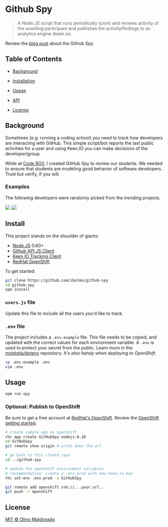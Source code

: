 # Github Spy

> A Node.JS script that runs periodically (cron) and reviews activity of the unwilling participant and publishes the activity/findings to an analytics engine (keen.io).

Review the [blog post](https://medium.com/p/10931799b7f0) about the Github Spy.

## Table of Contents

- [Background](#background)
- [Installation](#installation)
- [Usage](#usage)
- [API](#api)

- [License](#license)

## Background
Sometimes (e.g. running a coding school) you need to track how developers are interacting with GitHub. This simple script/bot reports the last public activities for a user and using Keen.IO you can make decisions of the developer/group.

While at [Code RGV](http://codergv.org), I created GitHub Spy to review our students. We needed to ensure that students are modeling good behavior of software developers. Trust but verify, if you will.

### Examples
The following developers were randomly picked from the trending projects.

![](http://new.tinygrab.com/5f83f344cea04a0080e2b053fe85439d2df16dbaaf.png)
![](http://new.tinygrab.com/5f83f344ceb8de6e223baf73d2d021bc06ccfc4f82.png)

## Install

This project stands on the shoulder of giants:

 * [Node.JS](https://nodejs.org/en/) 0.60+
 * [Github API JS Client](https://www.npmjs.com/package/github)
 * [Keen IO Tracking Client](https://www.npmjs.com/package/keen-tracking)
 * [RedHat OpenShift](https://openshift.redhat.com)

To get started:

```sh
git clone https://github.com/ibolmo/github-spy
cd github-spy
npm install
```

### `users.js` file
Update this file to include all the users you'd like to track.

### `.env` file
The project includes a `.env.example` file. This file needs to be copied, and updated with the correct values for each environment variable. A `.env` is used to protect your secret from the public. Learn more in the [motdotla/dotenv](https://github.com/motdotla/dotenv) repository. _It's also handy when deploying to OpenShift_.

```sh
cp .env.example .env
vim .env
```

## Usage

```sh
npm run spy
```

### Optional: Publish to OpenShift
Be sure to get a free account at [RedHat's OpenShift](https://openshift.redhat.com). Review the [OpenShift getting started](https://developers.openshift.com/getting-started/).

```sh
# create sample app on openshift
rhc app create GitHubSpy nodejs-0.10
cd GitHubSpy
git remote show origin # write down the url

# go back to this cloned repo
cd ../github-spy

# update the openshift environment variables
# recommendation: create a .env.prod with new keen.io key
rhc set-env .env.prod -a GitHubSpy

git remote add openshift ssh://...your.url..
git push -f openshift
```

## License

[MIT © Olmo Maldonado](../LICENSE)
